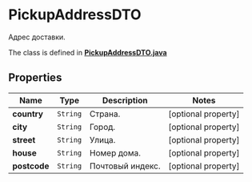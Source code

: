 

# PickupAddressDTO

Адрес доставки.

The class is defined in **[PickupAddressDTO.java](../../src/main/java/org/openapitools/model/PickupAddressDTO.java)**

## Properties

Name | Type | Description | Notes
------------ | ------------- | ------------- | -------------
**country** | `String` | Страна. |  [optional property]
**city** | `String` | Город. |  [optional property]
**street** | `String` | Улица. |  [optional property]
**house** | `String` | Номер дома. |  [optional property]
**postcode** | `String` | Почтовый индекс. |  [optional property]








